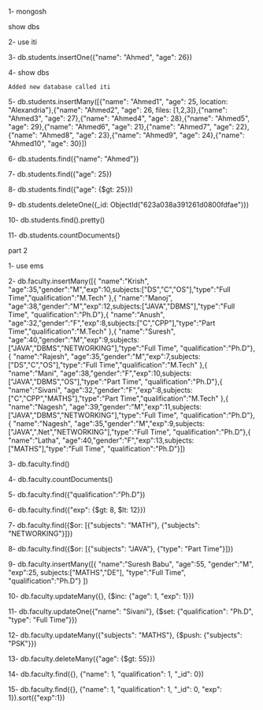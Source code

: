 1- mongosh

show dbs

2- use iti

3- db.students.insertOne({"name": "Ahmed", "age": 26})

4- show dbs

``Added new database called iti``

5- db.students.insertMany([{"name": "Ahmed1", "age": 25, location: "Alexandria"},{"name": "Ahmed2", "age": 26, files: [1,2,3]},{"name": "Ahmed3", "age": 27},{"name": "Ahmed4", "age": 28},{"name": "Ahmed5", "age": 29},{"name": "Ahmed6", "age": 21},{"name": "Ahmed7", "age": 22},{"name": "Ahmed8", "age": 23},{"name": "Ahmed9", "age": 24},{"name": "Ahmed10", "age": 30}])

6- db.students.find({"name": "Ahmed"})

7- db.students.find({"age": 25})

8- db.students.find({"age": {$gt: 25}})

9- db.students.deleteOne({_id: ObjectId("623a038a391261d0800fdfae")})

10- db.students.find().pretty()

11- db.students.countDocuments()


part 2

1- use ems

2- db.faculty.insertMany([{ "name":"Krish", "age":35,"gender":"M","exp":10,subjects:["DS","C","OS"],"type":"Full Time","qualification":"M.Tech" },{ "name":"Manoj", "age":38,"gender":"M","exp":12,subjects:["JAVA","DBMS"],"type":"Full Time", "qualification":"Ph.D"},{ "name":"Anush", "age":32,"gender":"F","exp":8,subjects:["C","CPP"],"type":"Part Time","qualification":"M.Tech" },{ "name":"Suresh", "age":40,"gender":"M","exp":9,subjects:["JAVA","DBMS","NETWORKING"],"type":"Full Time", "qualification":"Ph.D"},{ "name":"Rajesh", "age":35,"gender":"M","exp":7,subjects:["DS","C","OS"],"type":"Full Time","qualification":"M.Tech" },{ "name":"Mani", "age":38,"gender":"F","exp":10,subjects:["JAVA","DBMS","OS"],"type":"Part Time", "qualification":"Ph.D"},{ "name":"Sivani", "age":32,"gender":"F","exp":8,subjects:["C","CPP","MATHS"],"type":"Part Time","qualification":"M.Tech" },{ "name":"Nagesh", "age":39,"gender":"M","exp":11,subjects:["JAVA","DBMS","NETWORKING"],"type":"Full Time", "qualification":"Ph.D"},{ "name":"Nagesh", "age":35,"gender":"M","exp":9,subjects:["JAVA",".Net","NETWORKING"],"type":"Full Time", "qualification":"Ph.D"},{ "name":"Latha", "age":40,"gender":"F","exp":13,subjects:["MATHS"],"type":"Full Time", "qualification":"Ph.D"}])

3- db.faculty.find()

4- db.faculty.countDocuments()

5- db.faculty.find({"qualification":"Ph.D"})

6- db.faculty.find({"exp": {$gt: 8, $lt: 12}})

7- db.faculty.find({$or: [{"subjects": "MATH"}, {"subjects": "NETWORKING"}]})

8- db.faculty.find({$or: [{"subjects": "JAVA"}, {"type": "Part Time"}]})

9- db.faculty.insertMany([{ "name":"Suresh Babu", "age":55, "gender":"M", "exp":25, subjects:["MATHS","DE"], "type":"Full Time", "qualification":"Ph.D"} ])

10- db.faculty.updateMany({}, {$inc: {"age": 1, "exp": 1}})

11- db.faculty.updateOne({"name": "Sivani"}, {$set: {"qualification": "Ph.D", "type": "Full Time"}})

12- db.faculty.updateMany({"subjects": "MATHS"}, {$push: {"subjects": "PSK"}})

13- db.faculty.deleteMany({"age": {$gt: 55}})

14- db.faculty.find({}, {"name": 1, "qualification": 1, "_id": 0})

15- db.faculty.find({}, {"name": 1, "qualification": 1, "_id": 0, "exp": 1}).sort({"exp":1})